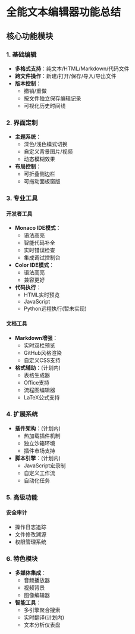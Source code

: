 # 全能文本编辑器功能总结

## 核心功能模块

### 1. 基础编辑
- **多格式支持**：纯文本/HTML/Markdown/代码文件
- **跨文件操作**：新建/打开/保存/导入/导出文件
- **版本控制**：
  - 撤销/重做
  - 按文件独立保存编辑记录
  - 可视化历史时间线

### 2. 界面定制
- **主题系统**：
  - 深色/浅色模式切换
  - 自定义背景图片/视频
  - 动态模糊效果
- **布局控制**：
  - 可折叠侧边栏
  - 可拖动面板窗版

### 3. 专业工具
#### 开发者工具
- **Monaco IDE模式**：
  - 语法高亮
  - 智能代码补全
  - 实时错误检查
  - 集成调试控制台
- **Color IDE模式**：
  - 语法高亮
  - 兼容更好
- **代码执行**：
  - HTML实时预览
  - JavaScript
  - Python远程执行(暂未实现)

#### 文档工具
- **Markdown增强**：
  - 实时双栏预览
  - GitHub风格渲染
  - 自定义CSS支持
- **格式辅助**：(计划内)
  - 表格生成器
  - Office支持
  - 流程图编辑器
  - LaTeX公式支持

### 4. 扩展系统
- **插件架构**：(计划内)
  - 热加载插件机制
  - 独立沙箱环境
  - 插件市场支持
- **脚本引擎**：(计划内)
  - JavaScript宏录制
  - 自定义工作流
  - 自动化任务

### 5. 高级功能
#### 安全审计
- 操作日志追踪
- 文件修改溯源
- 权限管理系统


### 6. 特色模块
- **多媒体集成**：
  - 音频播放器
  - 视频背景
  - 图像编辑器
- **智能工具**：
  - 多引擎聚合搜索
  - 实时翻译(计划内)
  - 文本分析仪表盘
